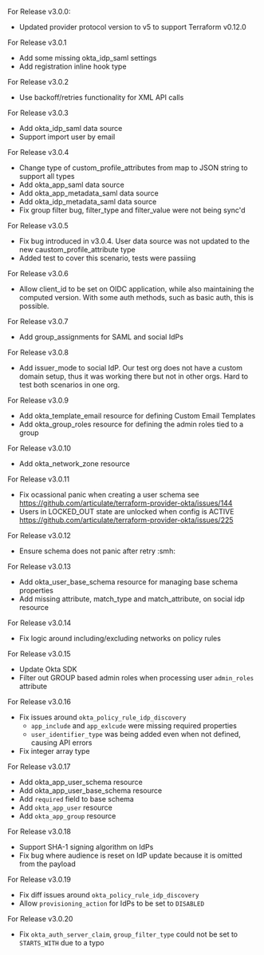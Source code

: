 For Release v3.0.0:

* Updated provider protocol version to v5 to support Terraform v0.12.0

For Release v3.0.1

* Add some missing okta_idp_saml settings
* Add registration inline hook type

For Release v3.0.2

* Use backoff/retries functionality for XML API calls

For Release v3.0.3

* Add okta_idp_saml data source
* Support import user by email

For Release v3.0.4

* Change type of custom_profile_attributes from map to JSON string to support all types
* Add okta_app_saml data source
* Add okta_app_metadata_saml data source
* Add okta_idp_metadata_saml data source
* Fix group filter bug, filter_type and filter_value were not being sync'd

For Release v3.0.5

* Fix bug introduced in v3.0.4. User data source was not updated to the new caustom_profile_attribute type
* Added test to cover this scenario, tests were passiing

For Release v3.0.6

* Allow client_id to be set on OIDC application, while also maintaining the computed version. With some auth methods, such as basic auth, this is possible.

For Release v3.0.7

* Add group_assignments for SAML and social IdPs

For Release v3.0.8

* Add issuer_mode to social IdP. Our test org does not have a custom domain setup, thus it was working there but not in other orgs. Hard to test both scenarios in one org.

For Release v3.0.9

* Add okta_template_email resource for defining Custom Email Templates
* Add okta_group_roles resource for defining the admin roles tied to a group

For Release v3.0.10

* Add okta_network_zone resource 

For Release v3.0.11

* Fix ocassional panic when creating a user schema see https://github.com/articulate/terraform-provider-okta/issues/144
* Users in LOCKED_OUT state are unlocked when config is ACTIVE https://github.com/articulate/terraform-provider-okta/issues/225

For Release v3.0.12

* Ensure schema does not panic after retry :smh:

For Release v3.0.13

* Add okta_user_base_schema resource for managing base schema properties
* Add missing attribute, match_type and match_attribute, on social idp resource

For Release v3.0.14

* Fix logic around including/excluding networks on policy rules

For Release v3.0.15

* Update Okta SDK
* Filter out GROUP based admin roles when processing user `admin_roles` attribute

For Release v3.0.16

* Fix issues around `okta_policy_rule_idp_discovery`
    * `app_include` and `app_exlcude` were missing required properties
    * `user_identifier_type` was being added even when not defined, causing API errors
* Fix integer array type

For Release v3.0.17

* Add okta_app_user_schema resource
* Add okta_app_user_base_schema resource
* Add `required` field to base schema
* Add `okta_app_user` resource
* Add `okta_app_group` resource

For Release v3.0.18

* Support SHA-1 signing algorithm on IdPs
* Fix bug where audience is reset on IdP update because it is omitted from the payload

For Release v3.0.19

* Fix diff issues around `okta_policy_rule_idp_discovery`
* Allow `provisioning_action` for IdPs to be set to `DISABLED`

For Release v3.0.20

* Fix `okta_auth_server_claim`, `group_filter_type` could not be set to `STARTS_WITH` due to a typo

